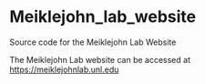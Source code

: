 # Meiklejohn_lab_website
Source code for the Meiklejohn Lab Website

The Meiklejohn Lab website can be accessed at https://meiklejohnlab.unl.edu
